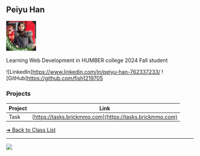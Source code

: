 <style>@import url("//readme.codeadam.ca/readme.css");</style>

## Peiyu Han

![Peiyu Han](../images/fish1219705.jpg)

Learning Web Development in HUMBER college 2024 Fall student


![LinkedIn]https://www.linkedin.com/in/peiyu-han-762337233/
![GitHub]https://github.com/fish1219705

### Projects

| Project | Link                                                    |
| ------- | -------------------------------------------------------- |
| Task    | [https://tasks.brickmmo.com](https://tasks.brickmmo.com) |

[&#10132; Back to Class List](/)

---

<a href="https://brickmmo.com">
<img src="https://brickmmo.com/images/brickmmo-logo-horizontal.jpg" width="100">
</a>